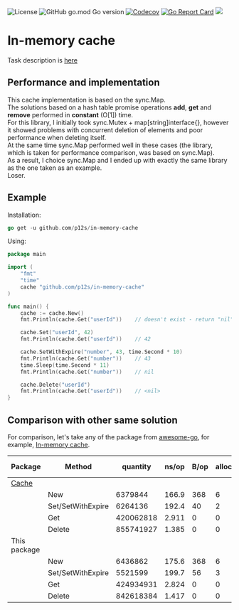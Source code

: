 ![License](https://img.shields.io/github/license/p12s/in-memory-cache)
![GitHub go.mod Go version](https://img.shields.io/github/go-mod/go-version/p12s/in-memory-cache?style=plastic)
[![Codecov](https://codecov.io/gh/p12s/in-memory-cache/branch/master/graph/badge.svg?token=0VP8CWJB7A)](https://codecov.io/gh/p12s/in-memory-cache)
[![Go Report Card](https://goreportcard.com/badge/github.com/p12s/in-memory-cache)](https://goreportcard.com/report/github.com/p12s/in-memory-cache)
<img src="https://github.com/p12s/in-memory-cache/workflows/lint-build-test/badge.svg?branch=master">

# In-memory cache
Task description is [here](task.md)

## Performance and implementation
This cache implementation is based on the sync.Map.  
The solutions based on a hash table promise operations **add**, **get** and **remove** performed in **constant** (O[1]) time.  
For this library, I initially took sync.Mutex + map[string]interface{}, however it showed problems with concurrent deletion of elements and poor performance when deleting itself.  
At the same time sync.Map performed well in these cases (the library, which is taken for performance comparison, was based on sync.Map).   
As a result, I choice sync.Map and I ended up with exactly the same library as the one taken as an example.  
Loser.  

## Example
Installation: 
```go
go get -u github.com/p12s/in-memory-cache
```
Using:
```go
package main

import (
	"fmt"
	"time"
	cache "github.com/p12s/in-memory-cache"
)

func main() {
	cache := cache.New()
	fmt.Println(cache.Get("userId"))	// doesn't exist - return "nil"

	cache.Set("userId", 42)
	fmt.Println(cache.Get("userId"))	// 42

	cache.SetWithExpire("number", 43, time.Second * 10)
	fmt.Println(cache.Get("number"))	// 43
	time.Sleep(time.Second * 11)
	fmt.Println(cache.Get("number"))	// nil

	cache.Delete("userId")
	fmt.Println(cache.Get("userId"))	// <nil>
}
```

## Сomparison with other same solution
For comparison, let's take any of the package from [awesome-go](https://github.com/avelino/awesome-go), for example, [In-memory cache](https://github.com/akyoto/cache).  

| Package                                  	| Method            	| quantity  	| ns/op 	| B/op 	| allocs/op 	| fast % 	|
|------------------------------------------	|-------------------	|-----------	|-------	|------	|-----------	|--------	|
| [Cache](https://github.com/akyoto/cache) 	|                   	|           	|       	|      	|           	|        	|
|                                          	| New               	| 6379844   	| 166.9 	| 368  	| 6         	|        	|
|                                          	| Set/SetWithExpire 	| 6264136   	| 192.4 	| 40   	| 2         	|        	|
|                                          	| Get               	| 420062818 	| 2.911 	| 0    	| 0         	|        	|
|                                          	| Delete            	| 855741927 	| 1.385 	| 0    	| 0         	|        	|
| This package                             	|                   	|           	|       	|      	|           	|        	|
|                                          	| New               	| 6436862   	| 175.6 	| 368  	| 6         	| ~      	|
|                                          	| Set/SetWithExpire 	| 5521599   	| 199.7 	| 56   	| 3         	| ~      	|
|                                          	| Get               	| 424934931 	| 2.824 	| 0    	| 0         	| ~      	|
|                                          	| Delete            	| 842618384 	| 1.417 	| 0    	| 0         	| ~      	|
